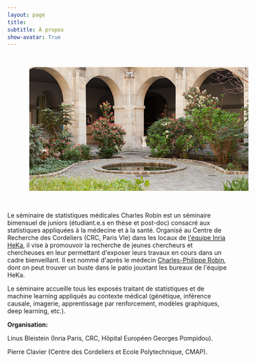 ```yaml
---
layout: page
title:  
subtitle: À propos
show-avatar: True
---
```


<p align="center">
 <img style="float: center;" src="/assets/img/cordeliers.jpg" width="500" hspace="50" vspace="30">
</p>

Le séminaire de statistiques médicales Charles Robin est un séminaire bimensuel de juniors (étudiant.e.s en thèse et post-doc) consacré aux statistiques appliquées à la médecine et à la santé. Organisé au Centre de Recherche des Cordeliers (CRC, Paris VIe) dans les locaux de 
<a href="https://team.inria.fr/heka/fr/">l'équipe Inria HeKa</a>, il vise à promouvoir la recherche de jeunes chercheurs et chercheuses en leur permettant d'exposer leurs travaux en cours dans un cadre bienveillant. Il est nommé d'après le médecin <a href="https://fr.wikipedia.org/wiki/Charles_Philippe_Robin"> Charles-Philippe Robin</a>, dont on peut trouver un buste dans le patio jouxtant les bureaux de l'équipe HeKa.

Le séminaire accueille tous les exposés traitant de statistiques et de machine learning appliqués au contexte médical (génétique, inférence causale, imagerie, apprentissage par renforcement, modèles graphiques, deep learning, etc.). 

**Organisation:**

Linus Bleistein (Inria Paris, CRC, Hôpital Européen Georges Pompidou).

Pierre Clavier (Centre des Cordeliers et Ecole Polytechnique, CMAP).  


